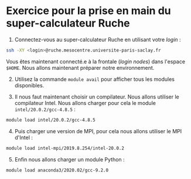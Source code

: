 # Exercice pour la prise en main du super-calculateur Ruche

1) Connectez-vous au super-calculateur Ruche en utilisant votre *login* :

```bash
ssh -XY <login>@ruche.mesocentre.universite-paris-saclay.fr
```

Vous êtes maintenant connecté.e à la frontale (*login nodes*) dans l'espace `$HOME`.
Nous allons maintenant préparer notre environnement. 

2) Utilisez la commande `module avail` pour afficher tous les modules disponibles.

3) Il nous faut maintenant choisir un compilateur. Nous allons utiliser le compilateur Intel. Nous allons charger pour cela le module `intel/20.0.2/gcc-4.8.5` :

```bash
module load intel/20.0.2/gcc-4.8.5
```

4) Puis charger une version de MPI, pour cela nous allons utiliser le MPI d'Intel :

```bash
module load intel-mpi/2019.8.254/intel-20.0.2
```

5) Enfin nous allons charger un module Python :

```bash
module load anaconda3/2020.02/gcc-9.2.0
```
